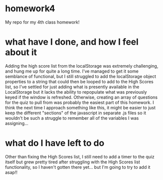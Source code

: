 # homework4
My repo for my 4th class homework!

# what have I done, and how I feel about it
Adding the high score list from the localStorage was extremely challenging, and hung me up for quite a long time. I've managed to get it some semblance of functional, but I still struggled to add the localStorage object properties to a string that could then be looped to add to the High Scores list, so I've settled for just adding what is presently available in the LocalStorage but it lacks the ability to repopulate what was previously keyed if the window is refreshed.
Otherwise, creating an array of questions for the quiz to pull from was probably the easiest part of this homework.
I think the next time I approach something like this, it might be easier to just keep the different "sections" of the javascript in separate .js files so it wouldn't be such a struggle to remember all of the variables I was assigning...

# what do I have left to do
Other than fixing the High Scores list, I still need to add a timer to the quiz itself but grew pretty tired after struggling with the High Scores list functionality, so I haven't gotten there yet... but I'm going to try to add it asap!!
